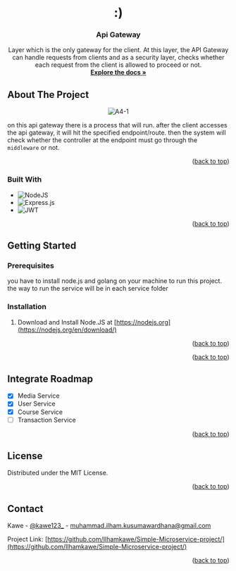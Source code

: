 <!-- PROJECT LOGO -->
<br />
<div align="center">

  <h1>:)</h1>

<h3 align="center">Api Gateway</h3>

  <p align="center">
    Layer which is the only gateway for the client. At this layer, the API Gateway can handle requests from clients and as a security layer, checks whether each request from the client is allowed to proceed or not.
    <br />
    <a href="https://github.com/github_username/repo_name"><strong>Explore the docs »</strong></a>
  </p>
</div>





<!-- ABOUT THE PROJECT -->
## About The Project

<p align="center">
  <img src="https://i.ibb.co/vxbSY2m/api-gateway.jpg" alt="A4-1" border="0" />
</p>

on this api gateway there is a process that will run. after the client accesses the api gateway, it will hit the specified endpoint/route. then the system will check whether the controller at the endpoint must go through the `middleware` or not.

<p align="right">(<a href="#readme-top">back to top</a>)</p>



### Built With

* ![NodeJS](https://img.shields.io/badge/node.js-6DA55F?style=for-the-badge&logo=node.js&logoColor=white)
* ![Express.js](https://img.shields.io/badge/express.js-%23404d59.svg?style=for-the-badge&logo=express&logoColor=%2361DAFB)
*	![JWT](https://img.shields.io/badge/JWT-black?style=for-the-badge&logo=JSON%20web%20tokens)

<p align="right">(<a href="#readme-top">back to top</a>)</p>



<!-- GETTING STARTED -->
## Getting Started


### Prerequisites

you have to install node.js and golang on your machine to run this project. the way to run the service will be in each service folder


### Installation

1. Download and Install Node.JS at [https://nodejs.org](https://nodejs.org/en/download/)


<p align="right">(<a href="#readme-top">back to top</a>)</p>


<p align="right">(<a href="#readme-top">back to top</a>)</p>



<!-- ROADMAP -->
## Integrate Roadmap

- [X] Media Service
- [X] User Service
- [X] Course Service
- [ ] Transaction Service

<p align="right">(<a href="#readme-top">back to top</a>)</p>

<!-- LICENSE -->
## License

Distributed under the MIT License.

<p align="right">(<a href="#readme-top">back to top</a>)</p>

<!-- CONTACT -->
## Contact

Kawe - [@kawe123_](https://www.instagram.com/kawe123_/) - muhammad.ilham.kusumawardhana@gmail.com

Project Link: [https://github.com/Ilhamkawe/Simple-Microservice-project/](https://github.com/Ilhamkawe/Simple-Microservice-project/)

<p align="right">(<a href="#readme-top">back to top</a>)</p>

